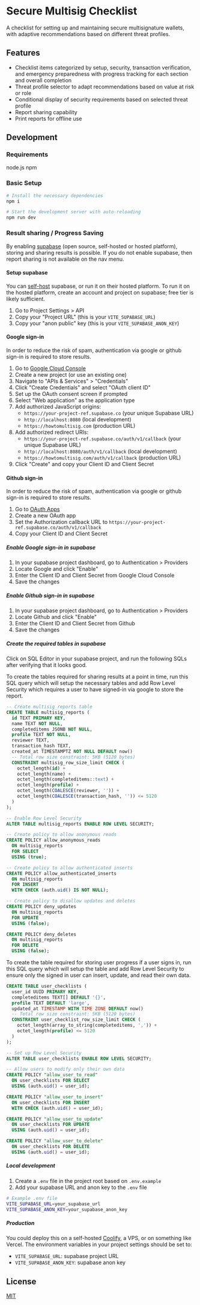 # Secure Multisig Checklist

A checklist for setting up and maintaining secure multisignature wallets, with adaptive recommendations based on different threat profiles.

## Features

- Checklist items categorized by setup, security, transaction verification, and emergency preparedness with progress tracking for each section and overall completion
- Threat profile selector to adapt recommendations based on value at risk or role
- Conditional display of security requirements based on selected threat profile
- Report sharing capability
- Print reports for offline use

## Development

### Requirements

node.js
npm

### Basic Setup

```bash
# Install the necessary dependencies
npm i

# Start the development server with auto-reloading
npm run dev
```

### Result sharing / Progress Saving

By enabling [supabase](https://supabase.com/) (open source, self-hosted or hosted platform), storing and sharing results is possible.
If you do not enable supabase, then report sharing is not available on the nav menu.

#### Setup supabase

You can [self-host](https://github.com/supabase/supabase) supabase, or run it on their hosted platform.
To run it on the hosted platform, create an account and project on supabase; free tier is likely sufficient.

1. Go to Project Settings > API
2. Copy your "Project URL" (this is your `VITE_SUPABASE_URL`)
3. Copy your "anon public" key (this is your `VITE_SUPABASE_ANON_KEY`)

#### Google sign-in

In order to reduce the risk of spam, authentication via google or github sign-in is required to store results.

1. Go to [Google Cloud Console](https://console.cloud.google.com/)
2. Create a new project (or use an existing one)
3. Navigate to "APIs & Services" > "Credentials"
4. Click "Create Credentials" and select "OAuth client ID"
5. Set up the OAuth consent screen if prompted
6. Select "Web application" as the application type
7. Add authorized JavaScript origins:
   - `https://your-project-ref.supabase.co` (your unique Supabase URL)
   - `http://localhost:8080` (local development)
   - `https://howtomultisig.com` (production URL)
8. Add authorized redirect URIs:
   - `https://your-project-ref.supabase.co/auth/v1/callback` (your unique Supabase URL)
   - `http://localhost:8080/auth/v1/callback` (local development)
   - `https://howtomultisig.com/auth/v1/callback` (production URL)
9. Click "Create" and copy your Client ID and Client Secret

#### Github sign-in

In order to reduce the risk of spam, authentication via google or github sign-in is required to store results.

1. Go to [OAuth Apps](https://github.com/settings/developers)
2. Create a new OAuth app
3. Set the Authorization callback URL to `https://your-project-ref.supabase.co/auth/v1/callback`
4. Copy your Client ID and Client Secret

##### Enable Google sign-in in supabase

1. In your supabase project dashboard, go to Authentication > Providers
2. Locate Google and click "Enable"
3. Enter the Client ID and Client Secret from Google Cloud Console
4. Save the changes

##### Enable Github sign-in in supabase

1. In your supabase project dashboard, go to Authentication > Providers
2. Locate Github and click "Enable"
3. Enter the Client ID and Client Secret from Github
4. Save the changes

##### Create the required tables in supabase

Click on SQL Editor in your supabase project, and run the following SQLs after verifying that it looks good.

To create the tables required for sharing results at a point in time, run this SQL query which will setup the necessary tables and add Row Level Security which requires a user to have signed-in via google to store the report.

```sql
-- Create multisig_reports table
CREATE TABLE multisig_reports (
  id TEXT PRIMARY KEY,
  name TEXT NOT NULL,
  completeditems JSONB NOT NULL,
  profile TEXT NOT NULL,
  reviewer TEXT,
  transaction_hash TEXT,
  created_at TIMESTAMPTZ NOT NULL DEFAULT now()
  -- Total row size constraint: 5KB (5120 bytes)
  CONSTRAINT multisig_row_size_limit CHECK (
    octet_length(id) +
    octet_length(name) +
    octet_length(completeditems::text) +
    octet_length(profile) +
    octet_length(COALESCE(reviewer, '')) +
    octet_length(COALESCE(transaction_hash, '')) <= 5120
  )
);

-- Enable Row Level Security
ALTER TABLE multisig_reports ENABLE ROW LEVEL SECURITY;

-- Create policy to allow anonymous reads
CREATE POLICY allow_anonymous_reads
  ON multisig_reports
  FOR SELECT
  USING (true);

-- Create policy to allow authenticated inserts
CREATE POLICY allow_authenticated_inserts
  ON multisig_reports
  FOR INSERT
  WITH CHECK (auth.uid() IS NOT NULL);

-- Create policy to disallow updates and deletes
CREATE POLICY deny_updates
  ON multisig_reports
  FOR UPDATE
  USING (false);

CREATE POLICY deny_deletes
  ON multisig_reports
  FOR DELETE
  USING (false);
```

To create the table required for storing user progress if a user signs in, run this SQL query which will setup the table and add Row Level Security to ensure only the signed in user can insert, update, and read their own data.

```sql
CREATE TABLE user_checklists (
  user_id UUID PRIMARY KEY,
  completeditems TEXT[] DEFAULT '{}',
  profile TEXT DEFAULT 'large',
  updated_at TIMESTAMP WITH TIME ZONE DEFAULT now()
  -- Total row size constraint: 5KB (5120 bytes)
  CONSTRAINT user_checklist_row_size_limit CHECK (
    octet_length(array_to_string(completeditems, ',')) +
    octet_length(profile) <= 5120
  )
);

-- Set up Row Level Security
ALTER TABLE user_checklists ENABLE ROW LEVEL SECURITY;

-- Allow users to modify only their own data
CREATE POLICY "allow_user_to_read" 
  ON user_checklists FOR SELECT 
  USING (auth.uid() = user_id);

CREATE POLICY "allow_user_to_insert" 
  ON user_checklists FOR INSERT 
  WITH CHECK (auth.uid() = user_id);

CREATE POLICY "allow_user_to_update" 
  ON user_checklists FOR UPDATE 
  USING (auth.uid() = user_id);

CREATE POLICY "allow_user_to_delete"
  ON user_checklists FOR DELETE
  USING (auth.uid() = user_id);
```

##### Local development

1. Create a `.env` file in the project root based on `.env.example`
2. Add your supabase URL and anon key to the `.env` file

```bash
# Example .env file
VITE_SUPABASE_URL=your_supabase_url
VITE_SUPABASE_ANON_KEY=your_supabase_anon_key
```

##### Production

You could deploy this on a self-hosted [Coolify](https://github.com/coollabsio/coolify), a VPS, or on something like Vercel.
The environment variables in your project settings should be set to:

- `VITE_SUPABASE_URL`: supabase project URL
- `VITE_SUPABASE_ANON_KEY`: supabase anon key

## License

[MIT](LICENSE.md)

